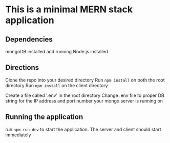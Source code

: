 # This is a minimal MERN stack application

## Dependencies
mongoDB installed and running
Node.js installed

## Directions
Clone the repo into your desired directory
Run `npm install` on both the root directory
Run `npm install` on the client directory

Create a file called '.env' in the root directory
Change .env file to proper DB string for the IP address and port number your mongo server is running on

## Running the application
run `npm run dev` to start the application.
The server and client should start immediately
